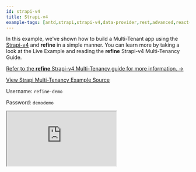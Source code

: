 ```yaml
---
id: strapi-v4
title: Strapi-v4
example-tags: [antd,strapi,strapi-v4,data-provider,rest,advanced,react-router]
---
```


In this example, we've shown how to build a Multi-Tenant app using the [Strapi-v4](https://strapi.io/) and **refine** in a simple manner. You can learn more by taking a look at the Live Example and reading the **refine** Strapi-v4 Multi-Tenancy Guide.

[Refer to the **refine** Strapi-v4 Multi-Tenancy guide for more information. →](/docs/advanced-tutorials/multi-tenancy/appwrite/)

[View Strapi Multi-Tenancy Example Source](https://github.com/pankod/refine/tree/master/examples/multi-tenancy/strapi)

Username: `refine-demo`

Password: `demodemo`

<iframe loading="lazy" src="https://stackblitz.com//github/pankod/refine/tree/master/examples/multi-tenancy/strapi?fautoresize=1&fontsize=14&theme=dark&view=preview"
     style={{width: "100%", height:"80vh", border: "0px", borderRadius: "8px", overflow:"hidden"}}
     title="strapi-multi-tenant-example"
     allow="accelerometer; ambient-light-sensor; camera; encrypted-media; geolocation; gyroscope; hid; microphone; midi; payment; usb; vr; xr-spatial-tracking"
     sandbox="allow-forms allow-modals allow-popups allow-presentation allow-same-origin allow-scripts"
></iframe>
